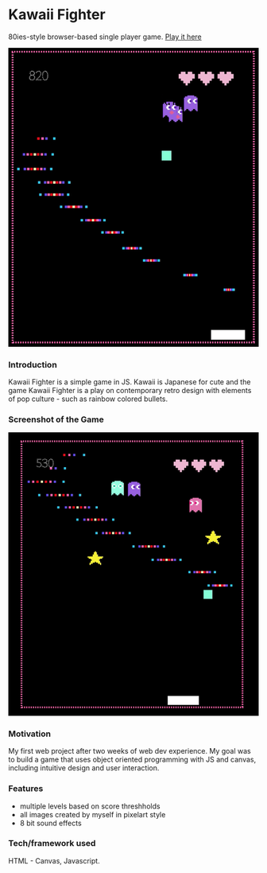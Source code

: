 # Kawaii Fighter
80ies-style browser-based single player game. [Play it here](https://github.com/rjcnrd/KawaiiFighter/blob/master/images/KawaiiFighterLogo.png)

![ScreenShot](https://github.com/rjcnrd/KawaiiFighter/blob/master/images/PreviewIcon.png)

### Introduction

Kawaii Fighter is a simple game in JS. Kawaii is Japanese for cute and the game Kawaii Fighter is a play on contemporary retro design with elements of pop culture - such as rainbow colored bullets.

### Screenshot of the Game

![ScreenShot](https://github.com/rjcnrd/KawaiiFighter/blob/master/images/Screenshot.png)

### Motivation

My first web project after two weeks of web dev experience. My goal was to build a game that uses object oriented programming with JS and canvas, including intuitive design and user interaction. 

### Features

* multiple levels based on score threshholds 
* all images created by myself in pixelart style 
* 8 bit sound effects 

### Tech/framework used

HTML - Canvas, Javascript. 


